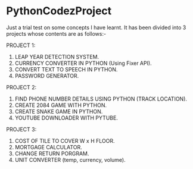 # PythonCodezProject
Just a trial test on some concepts I have learnt.
It has been divided into 3 projects whose contents are as follows:-

PROJECT 1:
1. LEAP YEAR DETECTION SYSTEM.
2. CURRENCY CONVERTER IN PYTHON (Using Fixer API).
3. CONVERT TEXT TO SPEECH IN PYTHON.
4. PASSWORD GENERATOR.

PROJECT 2:
1. FIND PHONE NUMBER DETAILS USING PYTHON (TRACK LOCATION).
2. CREATE 2084 GAME WITH PYTHON.
3. CREATE SNAKE GAME IN PYTHON.
4. YOUTUBE DOWNLOADER WITH PYTUBE.

PROJECT 3:
1.	COST OF TILE TO COVER W x H FLOOR.
2.	MORTGAGE CALCULATOR.
3.	CHANGE RETURN PORGRAM.
4.	UNIT CONVERTER (temp, currency, volume).
